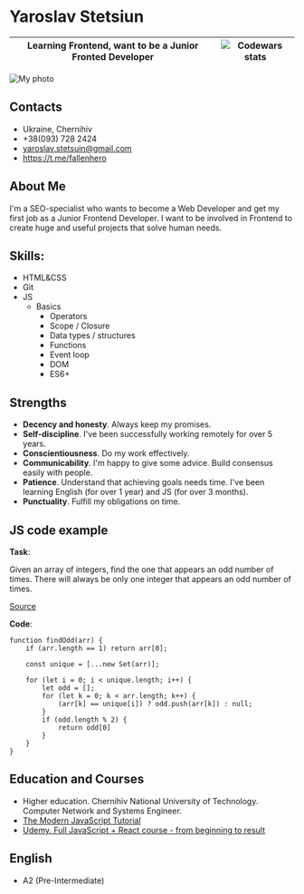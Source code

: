 # Yaroslav Stetsiun

Learning Frontend, want to be a Junior Fronted Developer | ![Codewars stats](https://www.codewars.com/users/ystetsuin/badges/micro "Codewars stats") 
-----------|:-------: 

![My photo](https://avatars.githubusercontent.com/u/4940636 "My photo")

## Contacts

- Ukraine, Chernihiv
- +38(093) 728 2424
- yaroslav.stetsuin@gmail.com
- https://t.me/fallenhero

## About Me

I'm a SEO-specialist who wants to become a Web Developer and get my first job as a Junior Frontend Developer.
I want to be involved in Frontend to create huge and useful projects that solve human needs.

## Skills:

- HTML&CSS
- Git
- JS
    - Basics
        - Operators
        - Scope / Closure
        - Data types / structures
        - Functions
        - Event loop
        - DOM
        - ES6+

## Strengths

- **Decency and honesty**. Always keep my promises.
- **Self-discipline**. I've been successfully working remotely for over 5 years.
- **Conscientiousness**. Do my work effectively.
- **Communicability**. I'm happy to give some advice. Build consensus easily with people.
- **Patience**. Understand that achieving goals needs time. I've been learning English (for over 1 year) and JS (for over 3 months).
- **Punctuality**. Fulfill my obligations on time.


## JS code example

**Task**:

Given an array of integers, find the one that appears an odd number of times.
There will always be only one integer that appears an odd number of times.

[Source](https://www.codewars.com/kata/54da5a58ea159efa38000836)

**Code**:

```
function findOdd(arr) {
    if (arr.length == 1) return arr[0];

    const unique = [...new Set(arr)];
    
    for (let i = 0; i < unique.length; i++) {
        let odd = [];
        for (let k = 0; k < arr.length; k++) {
            (arr[k] == unique[i]) ? odd.push(arr[k]) : null;
        }
        if (odd.length % 2) {
            return odd[0]
        }
    }
}
```

## Education and Courses

- Higher education. Chernihiv National University of Technology. Computer Network and Systems Engineer. 
- [The Modern JavaScript Tutorial](https://learn.javascript.ru/)
- [Udemy. Full JavaScript + React course - from beginning to result](https://www.udemy.com/course/javascript_full/)

## English

 - A2 (Pre-Intermediate)
